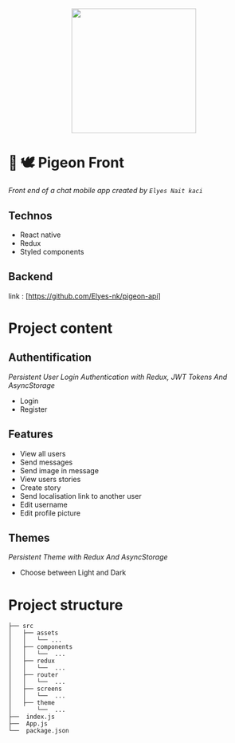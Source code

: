 <h1 align="center">
    <img height="250" src="https://cdn-icons-png.flaticon.com/512/134/134914.png">
</h1>

# 📝 🕊 Pigeon Front
*Front end of a chat mobile app created by `Elyes Nait kaci`*

## Technos
- React native
- Redux
- Styled components

## Backend
link : [https://github.com/Elyes-nk/pigeon-api]

# Project content

## Authentification 
*Persistent User Login Authentication with Redux, JWT Tokens And AsyncStorage*
- Login
- Register

## Features 
- View all users
- Send messages
- Send image in message
- View users stories
- Create story
- Send localisation link to another user 
- Edit username
- Edit profile picture

## Themes 
*Persistent Theme with Redux And AsyncStorage*
- Choose between Light and Dark


# Project structure

```shell
├── src
│   ├── assets
│   │   └── ...
│   ├── components
│   │   └──  ...
│   ├── redux
│   │   └──  ...  
│   ├── router
│   │   └──  ...
│   ├── screens
│   │   └──  ...
│   ├── theme
│       └──  ...
├──  index.js
├──  App.js
└──  package.json
```
